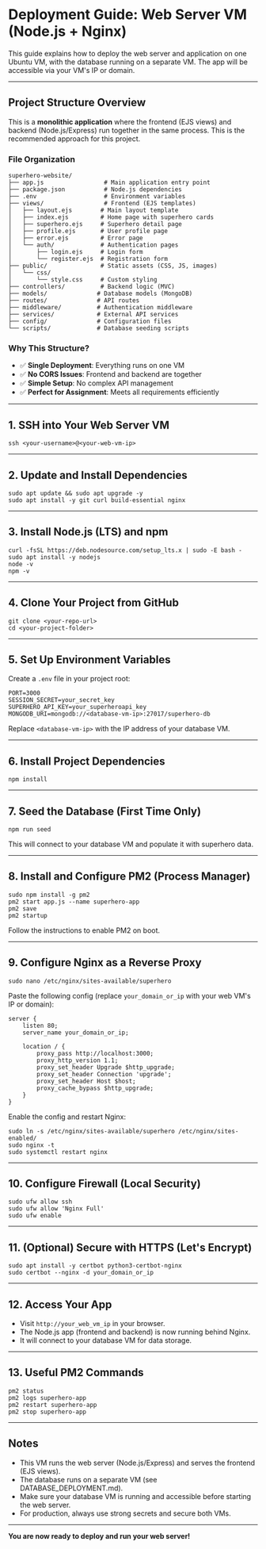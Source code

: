 # Deployment Guide: Web Server VM (Node.js + Nginx)

This guide explains how to deploy the web server and application on one Ubuntu VM, with the database running on a separate VM. The app will be accessible via your VM's IP or domain.

---

## Project Structure Overview

This is a **monolithic application** where the frontend (EJS views) and backend (Node.js/Express) run together in the same process. This is the recommended approach for this project.

### File Organization
```
superhero-website/
├── app.js                 # Main application entry point
├── package.json           # Node.js dependencies
├── .env                   # Environment variables
├── views/                 # Frontend (EJS templates)
│   ├── layout.ejs        # Main layout template
│   ├── index.ejs         # Home page with superhero cards
│   ├── superhero.ejs     # Superhero detail page
│   ├── profile.ejs       # User profile page
│   ├── error.ejs         # Error page
│   └── auth/             # Authentication pages
│       ├── login.ejs     # Login form
│       └── register.ejs  # Registration form
├── public/               # Static assets (CSS, JS, images)
│   └── css/
│       └── style.css     # Custom styling
├── controllers/          # Backend logic (MVC)
├── models/              # Database models (MongoDB)
├── routes/              # API routes
├── middleware/          # Authentication middleware
├── services/            # External API services
├── config/              # Configuration files
└── scripts/             # Database seeding scripts
```

### Why This Structure?
- ✅ **Single Deployment**: Everything runs on one VM
- ✅ **No CORS Issues**: Frontend and backend are together
- ✅ **Simple Setup**: No complex API management
- ✅ **Perfect for Assignment**: Meets all requirements efficiently

---

## 1. SSH into Your Web Server VM
```
ssh <your-username>@<your-web-vm-ip>
```

---

## 2. Update and Install Dependencies
```
sudo apt update && sudo apt upgrade -y
sudo apt install -y git curl build-essential nginx
```

---

## 3. Install Node.js (LTS) and npm
```
curl -fsSL https://deb.nodesource.com/setup_lts.x | sudo -E bash -
sudo apt install -y nodejs
node -v
npm -v
```

---

## 4. Clone Your Project from GitHub
```
git clone <your-repo-url>
cd <your-project-folder>
```

---

## 5. Set Up Environment Variables
Create a `.env` file in your project root:
```
PORT=3000
SESSION_SECRET=your_secret_key
SUPERHERO_API_KEY=your_superheroapi_key
MONGODB_URI=mongodb://<database-vm-ip>:27017/superhero-db
```
Replace `<database-vm-ip>` with the IP address of your database VM.

---

## 6. Install Project Dependencies
```
npm install
```

---

## 7. Seed the Database (First Time Only)
```
npm run seed
```
This will connect to your database VM and populate it with superhero data.

---

## 8. Install and Configure PM2 (Process Manager)
```
sudo npm install -g pm2
pm2 start app.js --name superhero-app
pm2 save
pm2 startup
```
Follow the instructions to enable PM2 on boot.

---

## 9. Configure Nginx as a Reverse Proxy
```
sudo nano /etc/nginx/sites-available/superhero
```
Paste the following config (replace `your_domain_or_ip` with your web VM's IP or domain):
```
server {
    listen 80;
    server_name your_domain_or_ip;

    location / {
        proxy_pass http://localhost:3000;
        proxy_http_version 1.1;
        proxy_set_header Upgrade $http_upgrade;
        proxy_set_header Connection 'upgrade';
        proxy_set_header Host $host;
        proxy_cache_bypass $http_upgrade;
    }
}
```
Enable the config and restart Nginx:
```
sudo ln -s /etc/nginx/sites-available/superhero /etc/nginx/sites-enabled/
sudo nginx -t
sudo systemctl restart nginx
```

---

## 10. Configure Firewall (Local Security)
```
sudo ufw allow ssh
sudo ufw allow 'Nginx Full'
sudo ufw enable
```

---

## 11. (Optional) Secure with HTTPS (Let's Encrypt)
```
sudo apt install -y certbot python3-certbot-nginx
sudo certbot --nginx -d your_domain_or_ip
```

---

## 12. Access Your App
- Visit `http://your_web_vm_ip` in your browser.
- The Node.js app (frontend and backend) is now running behind Nginx.
- It will connect to your database VM for data storage.

---

## 13. Useful PM2 Commands
```
pm2 status
pm2 logs superhero-app
pm2 restart superhero-app
pm2 stop superhero-app
```

---

## Notes
- This VM runs the web server (Node.js/Express) and serves the frontend (EJS views).
- The database runs on a separate VM (see DATABASE_DEPLOYMENT.md).
- Make sure your database VM is running and accessible before starting the web server.
- For production, always use strong secrets and secure both VMs.

---

**You are now ready to deploy and run your web server!** 